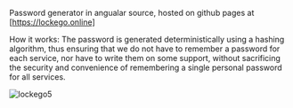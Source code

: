 Password generator in angualar source, hosted on github pages at [https://lockego.online]

How it works: The password is generated deterministically using a hashing algorithm, thus ensuring that we do not have to remember a password for each service, nor have to write them on some support, without sacrificing the security and convenience of remembering a single personal password for all services.

![lockego5](https://github.com/user-attachments/assets/0941953d-e539-4901-a660-7c2851e45ce6)
